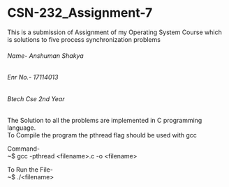 # CSN-232_Assignment-7
This is a submission of Assignment of my Operating System Course which is solutions to five process synchronization problems

###### Name- Anshuman Shakya
###### Enr No.- 17114013
###### Btech Cse 2nd Year

The Solution to all the problems are implemented in C programming language.<br/>
To Compile the program the pthread flag should be used with gcc

Command-<br/>
~$ gcc -pthread &lt;filename&gt;.c -o &lt;filename&gt;

To Run the File-<br/>
~$ ./&lt;filename&gt;
